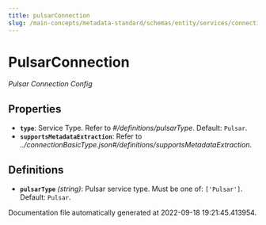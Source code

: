 ```yaml
---
title: pulsarConnection
slug: /main-concepts/metadata-standard/schemas/entity/services/connections/messaging/pulsarconnection
---
```


# PulsarConnection

*Pulsar Connection Config*

## Properties

- **`type`**: Service Type. Refer to *#/definitions/pulsarType*. Default: `Pulsar`.
- **`supportsMetadataExtraction`**: Refer to *../connectionBasicType.json#/definitions/supportsMetadataExtraction*.
## Definitions

- **`pulsarType`** *(string)*: Pulsar service type. Must be one of: `['Pulsar']`. Default: `Pulsar`.


Documentation file automatically generated at 2022-09-18 19:21:45.413954.

